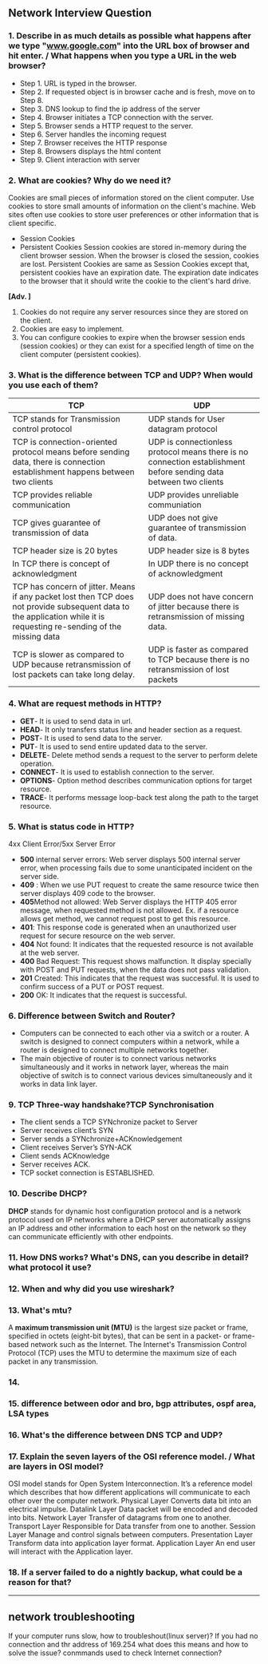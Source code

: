 ## Network Interview Question

### 1. Describe in as much details as possible what happens after we type "www.google.com" into the URL box of browser and hit enter. / What happens when you type a URL in the web browser?
- Step 1. URL is typed in the browser.
- Step 2. If requested object is in browser cache and is fresh, move on to Step  8.
- Step 3. DNS lookup to find the ip address of the server
- Step 4. Browser initiates a TCP connection with the server.
- Step 5. Browser sends a HTTP request to the server.
- Step 6. Server handles the incoming request
- Step 7. Browser receives the HTTP response
- Step 8. Browsers displays the html content 
- Step 9. Client interaction with server

### 2. What are cookies? Why do we need it?
Cookies are small pieces of information stored on the client computer. Use cookies to store small amounts of information on the client's machine. Web sites often use cookies to store user preferences or other information that is client specific.
- Session Cookies
- Persistent Cookies
Session cookies are stored in-memory during the client browser session. When the browser is closed the session, cookies are lost.
Persistent Cookies are same as Session Cookies except that, persistent cookies have an expiration date. The expiration date indicates to the browser that it should write the cookie to the client's hard drive.

**[Adv. ]**
1. Cookies do not require any server resources since they are stored on the client.
2. Cookies are easy to implement.
3. You can configure cookies to expire when the browser session ends (session cookies) or they can exist for a specified length of time on the client computer (persistent cookies).

### 3. What is the difference between TCP and UDP? When would you use each of them?
TCP|UDP
--|--
TCP stands for Transmission control protocol|UDP stands for User datagram protocol
TCP is connection-oriented protocol means before sending data, there is connection establishment happens between two clients|UDP is connectionless protocol means there is no connection establishment before sending data between two clients
TCP provides reliable communication|UDP provides unreliable communiation
TCP gives guarantee of transmission of data|UDP does not give guarantee of transmission of data.
TCP header size is 20 bytes|UDP header size is 8 bytes
In TCP there is concept of acknowledgment|In UDP there is no concept of acknowledgment
TCP has concern of jitter. Means if any packet lost then TCP does not provide subsequent data to the application while it is requesting re-sending of the missing data|UDP does not have concern of jitter because there is retransmission of missing data.
TCP is slower as compared to UDP because retransmission of lost packets can take long delay.|UDP is faster as compared to TCP because there is no retransmission of lost packets

### 4. What are request methods in HTTP?
- **GET**- It is used to send data in url.
- **HEAD**- It only transfers status line and header section as a request.
- **POST**- It is used to send data to the server.
- **PUT**- It is used to send entire updated data to the server. 
- **DELETE**- Delete method sends a request to the server to perform delete operation.
- **CONNECT**- It is used to establish connection to the server.
- **OPTIONS**- Option method describes communication options for target resource.
- **TRACE**- It performs message loop-back test along the path to the target resource.

### 5. What is status code in HTTP?
4xx Client Error/5xx Server Error
- **500** internal server errors: Web server displays 500 internal server error, when processing fails due to some unanticipated incident on the server side. 
- **409** : When we use PUT request to create the same resource twice then server displays 409 code to the browser.
- **405**Method not allowed: Web Server displays the HTTP 405 error message, when requested method is not allowed. Ex. if a resource allows get method, we cannot request post to get this resource.
- **401**: This response code is generated when an unauthorized user request for secure resource on the web server.
- **404** Not found: It indicates that the requested resource is not available at the web server.
- **400** Bad Request: This request shows malfunction. It display specially with POST and PUT requests, when the data does not pass validation.
- **201** Created: This indicates that the request was successful. It is used to confirm success of a PUT or POST request.
- **200** OK: It indicates that the request is successful.

### 6. Difference between Switch and Router?
* Computers can be connected to each other via a switch or a router. A switch is designed to connect computers within a network, while a router is designed to connect multiple networks together.
* The main objective of router is to connect various networks simultaneously and it works in network layer, whereas the main objective of switch is to connect various devices simultaneously and it works in data link layer.

### 9. TCP Three-way handshake?TCP Synchronisation
* The client sends a TCP SYNchronize packet to Server
* Server receives client’s SYN
* Server sends a SYNchronize+ACKnowledgement
* Client receives Server’s SYN-ACK
* Client sends ACKnowledge
* Server receives ACK.
* TCP socket connection is ESTABLISHED.

### 10. Describe DHCP?
**DHCP** stands for dynamic host configuration protocol and is a network protocol used on IP networks where a DHCP server automatically assigns an IP address and other information to each host on the network so they can communicate efficiently with other endpoints.
### 11. How DNS works? What's DNS, can you describe in detail? what protocol it use?
### 12. When and why did you use wireshark?
### 13. What's mtu?
A **maximum transmission unit (MTU)** is the largest size packet or frame, specified in octets (eight-bit bytes), that can be sent in a packet- or frame-based network such as the Internet. The Internet's Transmission Control Protocol (TCP) uses the MTU to determine the maximum size of each packet in any transmission.
### 14.  
### 15. difference between odor and bro, bgp attributes, ospf area, LSA types
### 16. What's the difference between DNS TCP and UDP?
### 17. Explain the seven layers of the OSI reference model. / What are layers in OSI model?
OSI model stands for Open System Interconnection. It’s a reference model which describes that how different applications will communicate to each other over the computer network.
Physical Layer    Converts data bit into an electrical impulse.
Datalink Layer    Data packet will be encoded and decoded into bits.
Network Layer    Transfer of datagrams from one to another.
Transport Layer    Responsible for Data transfer from one to another.
Session Layer    Manage and control signals between computers.
Presentation Layer    Transform data into application layer format.
Application Layer    An end user will interact with the Application layer.

### 18. If a server failed to do a nightly backup, what could be a reason for that? 



_______

## network troubleshooting
If your computer runs slow, how to troubleshout(linux server)?
If you had no connection and thr address of 169.254 what does this means and how to solve the issue?
conmmands used to check Internet connection?
